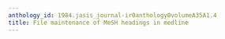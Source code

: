 ```yaml
---
anthology_id: 1984.jasis_journal-ir0anthology0volumeA35A1.4
title: File maintenance of MeSH headings in medline
---
```

